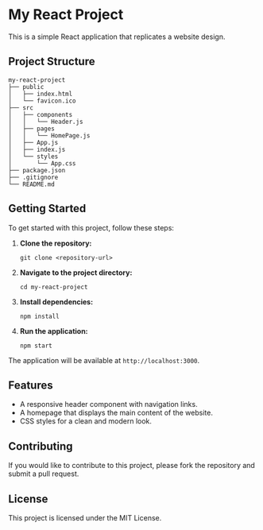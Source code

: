 # My React Project

This is a simple React application that replicates a website design. 

## Project Structure

```
my-react-project
├── public
│   ├── index.html
│   └── favicon.ico
├── src
│   ├── components
│   │   └── Header.js
│   ├── pages
│   │   └── HomePage.js
│   ├── App.js
│   ├── index.js
│   └── styles
│       └── App.css
├── package.json
├── .gitignore
└── README.md
```

## Getting Started

To get started with this project, follow these steps:

1. **Clone the repository:**
   ```
   git clone <repository-url>
   ```

2. **Navigate to the project directory:**
   ```
   cd my-react-project
   ```

3. **Install dependencies:**
   ```
   npm install
   ```

4. **Run the application:**
   ```
   npm start
   ```

The application will be available at `http://localhost:3000`.

## Features

- A responsive header component with navigation links.
- A homepage that displays the main content of the website.
- CSS styles for a clean and modern look.

## Contributing

If you would like to contribute to this project, please fork the repository and submit a pull request.

## License

This project is licensed under the MIT License.